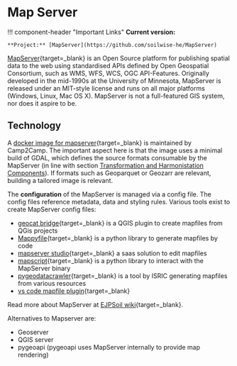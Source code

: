 # Map Server

!!! component-header "Important Links"
    **Current version:**

    **Project:** [MapServer](https://github.com/soilwise-he/MapServer)

[MapServer](https://mapserver.org){target=_blank} is an Open Source platform for publishing spatial data to the web using standardised APIs defined by Open Geospatial Consortium, such as WMS, WFS, WCS, OGC API-Features. Originally developed in the mid-1990s at the University of Minnesota, MapServer is released under an MIT-style license and runs on all major platforms (Windows, Linux, Mac OS X). MapServer is not a full-featured GIS system, nor does it aspire to be. 

## Technology

A [docker image for mapserver](https://github.com/camptocamp/docker-mapserver){target=_blank} is maintained by Camp2Camp. The important aspect here is that the image uses a minimal build of GDAL, which defines the source formats consumable by the MapServer (in line with section [Transformation and Harmonistation Components](transformation.md)). If formats such as Geoparquet or Geozarr are relevant, building a tailored image is relevant.

The **configuration** of the MapServer is managed via a config file. The config files reference metadata, data and styling rules. Various tools exist to create MapServer config files:

- [geocat bridge](https://www.geocat.net/docs/bridge/qgis/latest/){target=_blank} is a QGIS plugin to create mapfiles from QGis projects
- [Mappyfile](https://github.com/geographika/mappyfile){target=_blank} is a python library to generate mapfiles by code
- [mapserver studio](https://mapserverstudio.net/){target=_blank} a saas solution to edit mapfiles
- [mapscript](https://www.mapserver.org/mapscript/){target=_blank} is a python library to interact with the MapServer binary 
- [pygeodatacrawler](https://pypi.org/project/geodatacrawler/){target=_blank} is a tool by ISRIC generating mapfiles from various resources
- [vs code mapfile plugin](https://marketplace.visualstudio.com/items?itemName=chicoff.mapfile){target=_blank}

Read more about MapServer at [EJPSoil wiki](https://ejpsoil.github.io/soildata-assimilation-guidance/cookbook/mapserver.html){target=_blank}.

Alternatives to Mapserver are:

- Geoserver
- QGIS server
- pygeoapi (pygeoapi uses MapServer internally to provide map rendering)
